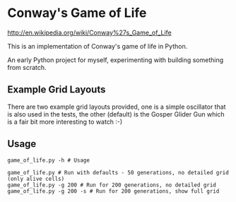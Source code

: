 # Conway's Game of Life

http://en.wikipedia.org/wiki/Conway%27s_Game_of_Life

This is an implementation of Conway's game of life in Python.

An early Python project for myself, experimenting with building something from scratch.


## Example Grid Layouts

There are two example grid layouts provided, one is a simple oscillator that is also used in the tests,
the other (default) is the Gosper Glider Gun which is a fair bit more interesting to watch :-)

## Usage

	game_of_life.py -h # Usage

	game_of_life.py # Run with defaults - 50 generations, no detailed grid (only alive cells)
	game_of_life.py -g 200 # Run for 200 generations, no detailed grid
	game_of_life.py -g 200 -s # Run for 200 generations, show full grid 
